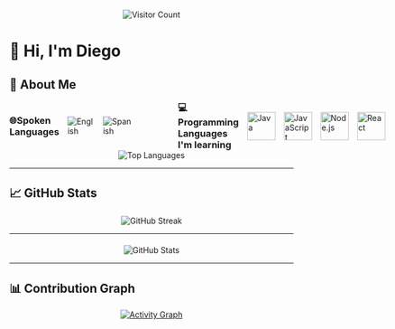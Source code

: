 <div align="center" style="margin-top: 20px;">
  <img src="https://profile-counter.glitch.me/diegokoes/count.svg" alt="Visitor Count"/>
</div>

# 👋 Hi, I'm Diego 
## 🚀 About Me

<div style="display: flex; align-items: center; gap: 40px; margin-top: 10px; flex-wrap: nowrap;">

  <!-- Spoken Languages -->
  <div style="display: flex; align-items: center; gap: 15px;">
    <h3 style="margin: 0;">🌐Spoken Languages</h3>
    <img src="https://img.shields.io/badge/English-1f425f?style=for-the-badge&logo=google-translate&logoColor=white" alt="English"/>
    <img src="https://img.shields.io/badge/Spanish-ff2b2b?style=for-the-badge&logo=google-translate&logoColor=white" alt="Spanish"/>
  </div>

  <!-- Programming Languages -->
  <div style="display: flex; align-items: center; gap: 15px; margin-left: 40px;">
    <h3 style="margin: 0;">💻Programming Languages I'm learning</h3>
    <img src="https://img.icons8.com/color/48/000000/java-coffee-cup-logo.png" alt="Java" width="50" height="50"/>
    <img src="https://img.icons8.com/color/48/000000/javascript.png" alt="JavaScript" width="50" height="50"/> <!-- Updated JavaScript Icon -->
    <img src="https://img.icons8.com/color/48/000000/nodejs.png" alt="Node.js" width="50" height="50"/>
    <img src="https://img.icons8.com/color/48/000000/react-native.png" alt="React" width="50" height="50"/>
  </div>

</div>


<div align="center">
  <img src="https://github-readme-stats.vercel.app/api/top-langs/?username=diegokoes&layout=compact&theme=tokyonight&count_private=true" alt="Top Languages"/>
</div>

---

## 📈 GitHub Stats
<div align="center" style="margin-top: 20px;">
  <img src="https://github-readme-streak-stats.herokuapp.com/?user=diegokoes&theme=tokyonight" alt="GitHub Streak"/>
</div>

<hr>

<div align="center" style="margin-top: 20px;">
  <img src="https://github-readme-stats.vercel.app/api?username=diegokoes&show_icons=true&theme=tokyonight" alt="GitHub Stats"/>
</div>

---

## 📊 Contribution Graph
<div align="center">
  <a href="https://github.com/ashutosh00710/github-readme-activity-graph">
    <img src="https://github-readme-activity-graph.vercel.app/graph?username=diegokoes&theme=merko" alt="Activity Graph"/>
  </a>
</div>

